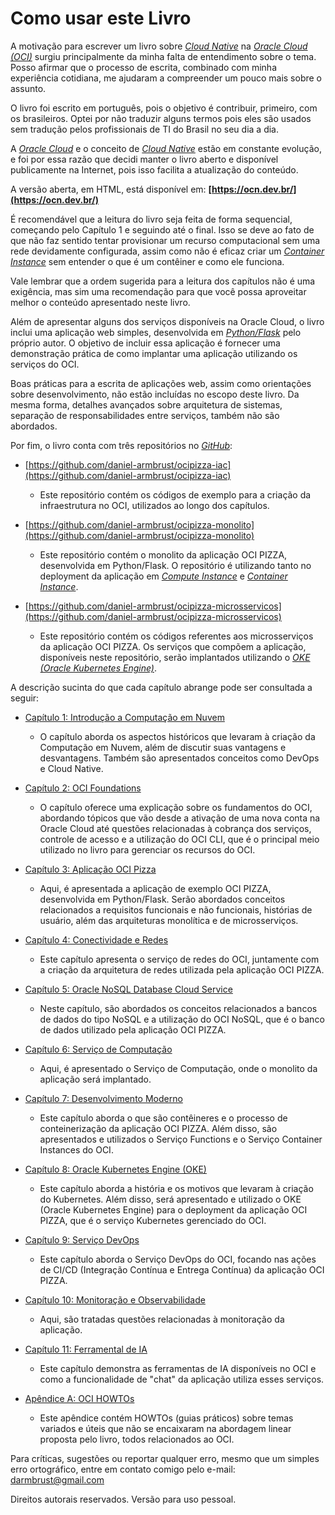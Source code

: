 # Como usar este Livro

A motivação para escrever um livro sobre _[Cloud Native](./capitulo-1/cloud-native.md)_ na _[Oracle Cloud (OCI)](./capitulo-2/index.md)_ surgiu principalmente da minha falta de entendimento sobre o tema. Posso afirmar que o processo de escrita, combinado com minha experiência cotidiana, me ajudaram a compreender um pouco mais sobre o assunto.

O livro foi escrito em português, pois o objetivo é contribuir, primeiro, com os brasileiros. Optei por não traduzir alguns termos pois eles são usados sem tradução pelos profissionais de TI do Brasil no seu dia a dia.

A _[Oracle Cloud](./capitulo-2/index.md)_ e o conceito de _[Cloud Native](./capitulo-1/cloud-native.md)_ estão em constante evolução, e foi por essa razão que decidi manter o livro aberto e disponível publicamente na Internet, pois isso facilita a atualização do conteúdo.

A versão aberta, em HTML, está disponível em: **[https://ocn.dev.br/](https://ocn.dev.br/)**

É recomendável que a leitura do livro seja feita de forma sequencial, começando pelo Capítulo 1 e seguindo até o final. Isso se deve ao fato de que não faz sentido tentar provisionar um recurso computacional sem uma rede devidamente configurada, assim como não é eficaz criar um _[Container Instance](./capitulo-7/container-instances.md)_ sem entender o que é um contêiner e como ele funciona.

Vale lembrar que a ordem sugerida para a leitura dos capítulos não é uma exigência, mas sim uma recomendação para que você possa aproveitar melhor o conteúdo apresentado neste livro.

Além de apresentar alguns dos serviços disponíveis na Oracle Cloud, o livro inclui uma aplicação web simples, desenvolvida em _[Python/Flask](https://flask.palletsprojects.com/en/stable/)_ pelo próprio autor. O objetivo de incluir essa aplicação é fornecer uma demonstração prática de como implantar uma aplicação utilizando os serviços do OCI.

Boas práticas para a escrita de aplicações web, assim como orientações sobre desenvolvimento, não estão incluídas no escopo deste livro. Da mesma forma, detalhes avançados sobre arquitetura de sistemas, separação de responsabilidades entre serviços, também não são abordados.

Por fim, o livro conta com três repositórios no _[GitHub](https://github.com/)_:

- [https://github.com/daniel-armbrust/ocipizza-iac](https://github.com/daniel-armbrust/ocipizza-iac)
    - Este repositório contém os códigos de exemplo para a criação da infraestrutura no OCI, utilizados ao longo dos capítulos.

- [https://github.com/daniel-armbrust/ocipizza-monolito](https://github.com/daniel-armbrust/ocipizza-monolito)
    - Este repositório contém o monolito da aplicação OCI PIZZA, desenvolvida em Python/Flask. O repositório é utilizando tanto no deployment da aplicação em _[Compute Instance](./capitulo-6/index.md)_ e _[Container Instance](./capitulo-7/container-instances.md)_.

- [https://github.com/daniel-armbrust/ocipizza-microsservicos](https://github.com/daniel-armbrust/ocipizza-microsservicos)
    - Este repositório contém os códigos referentes aos microsserviços da aplicação OCI PIZZA. Os serviços que compõem a aplicação, disponíveis neste repositório, serão implantados utilizando o _[OKE (Oracle Kubernetes Engine)](./capitulo-8/index.md)_.

A descrição sucinta do que cada capítulo abrange pode ser consultada a seguir:

- [Capítulo 1: Introdução a Computação em Nuvem](./capitulo-1/index.md)
    - O capítulo aborda os aspectos históricos que levaram à criação da Computação em Nuvem, além de discutir suas vantagens e desvantagens. Também são apresentados conceitos como DevOps e Cloud Native.

- [Capítulo 2: OCI Foundations](./capitulo-2/index.md)
    - O capítulo oferece uma explicação sobre os fundamentos do OCI, abordando tópicos que vão desde a ativação de uma nova conta na Oracle Cloud até questões relacionadas à cobrança dos serviços, controle de acesso e a utilização do OCI CLI, que é o principal meio utilizado no livro para gerenciar os recursos do OCI.

- [Capítulo 3: Aplicação OCI Pizza](./capitulo-3/index.md)
    - Aqui, é apresentada a aplicação de exemplo OCI PIZZA, desenvolvida em Python/Flask. Serão abordados conceitos relacionados a requisitos funcionais e não funcionais, histórias de usuário, além das arquiteturas monolítica e de microsserviços.

- [Capítulo 4: Conectividade e Redes](./capitulo-4/index.md)
    - Este capítulo apresenta o serviço de redes do OCI, juntamente com a criação da arquitetura de redes utilizada pela aplicação OCI PIZZA.

- [Capítulo 5: Oracle NoSQL Database Cloud Service](./capitulo-5/index.md)
    - Neste capítulo, são abordados os conceitos relacionados a bancos de dados do tipo NoSQL e a utilização do OCI NoSQL, que é o banco de dados utilizado pela aplicação OCI PIZZA.

- [Capítulo 6: Serviço de Computação](./capitulo-6/index.md)
    - Aqui, é apresentado o Serviço de Computação, onde o monolito da aplicação será implantado.

- [Capítulo 7: Desenvolvimento Moderno](./capitulo-7/index.md)
    - Este capítulo aborda o que são contêineres e o processo de conteinerização da aplicação OCI PIZZA. Além disso, são apresentados e utilizados o Serviço Functions e o Serviço Container Instances do OCI.

- [Capítulo 8: Oracle Kubernetes Engine (OKE)](./capitulo-8/index.md)
    - Este capítulo aborda a história e os motivos que levaram à criação do Kubernetes. Além disso, será apresentado e utilizado o OKE (Oracle Kubernetes Engine) para o deployment da aplicação OCI PIZZA, que é o serviço Kubernetes gerenciado do OCI.

- [Capítulo 9: Serviço DevOps](./capitulo-9/index.md)
    - Este capítulo aborda o Serviço DevOps do OCI, focando nas ações de CI/CD (Integração Contínua e Entrega Contínua) da aplicação OCI PIZZA.

- [Capítulo 10: Monitoração e Observabilidade](./capitulo-10/index.md)
    - Aqui, são tratadas questões relacionadas à monitoração da aplicação.

- [Capítulo 11: Ferramental de IA](./capitulo-11/index.md)
    - Este capítulo demonstra as ferramentas de IA disponíveis no OCI e como a funcionalidade de "chat" da aplicação utiliza esses serviços.

- [Apêndice A: OCI HOWTOs](./apendice-a/index.md)
    - Este apêndice contém HOWTOs (guias práticos) sobre temas variados e úteis que não se encaixaram na abordagem linear proposta pelo livro, todos relacionados ao OCI.

Para críticas, sugestões ou reportar qualquer erro, mesmo que um simples erro ortográfico, entre em contato comigo pelo e-mail: <a href="darmbrust@gmail.com">darmbrust@gmail.com</a>

Direitos autorais reservados. Versão para uso pessoal. 